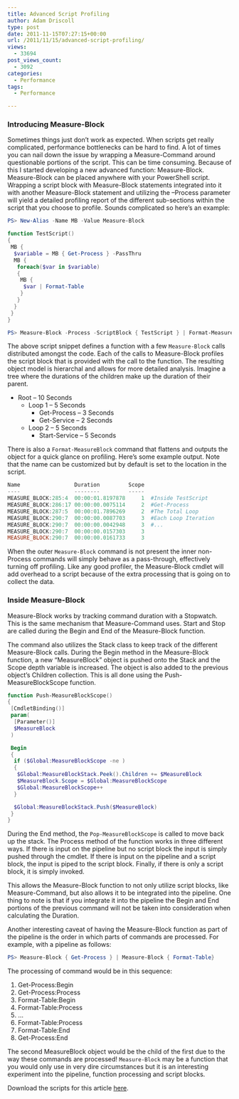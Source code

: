 ```yaml
---
title: Advanced Script Profiling
author: Adam Driscoll
type: post
date: 2011-11-15T07:27:15+00:00
url: /2011/11/15/advanced-script-profiling/
views:
  - 33694
post_views_count:
  - 3092
categories:
  - Performance
tags:
  - Performance

---
```

### Introducing Measure-Block

Sometimes things just don’t work as expected. When scripts get really complicated, performance bottlenecks can be hard to find. A lot of times you can nail down the issue by wrapping a Measure-Command around questionable portions of the script. This can be time consuming. Because of this I started developing a new advanced function: Measure-Block. Measure-Block can be placed anywhere with your PowerShell script. Wrapping a script block with Measure-Block statements integrated into it with another Measure-Block statement and utilizing the –Process parameter will yield a detailed profiling report of the different sub-sections within the script that you choose to profile. Sounds complicated so here’s an example:

```powershell
PS> New-Alias -Name MB -Value Measure-Block            

function TestScript()
{
 MB {
  $variable = MB { Get-Process } -PassThru
  MB {
   foreach($var in $variable)
   {
    MB {
     $var | Format-Table
    }
   }
  }
 }
}            

PS> Measure-Block -Process -ScriptBlock { TestScript } | Format-MeasureBlock
```

The above script snippet defines a function with a few `Measure-Block` calls distributed amongst the code. Each of the calls to Measure-Block profiles the script block that is provided with the call to the function. The resulting object model is hierarchal and allows for more detailed analysis. Imagine a tree where the durations of the children make up the duration of their parent.

  * Root – 10 Seconds 
      * Loop 1 – 5 Seconds 
          * Get-Process – 3 Seconds
          * Get-Service – 2 Seconds
      * Loop 2 – 5 Seconds 
          * Start-Service – 5 Seconds

There is also a `Format-MeasureBlock` command that flattens and outputs the object for a quick glance on profiling. Here’s some example output. Note that the name can be customized but by default is set to the location in the script.

```powershell
Name                 Duration         Scope
----                 --------         -----
MEASURE_BLOCK:285:4  00:00:01.8197878     1  #Inside TestScript
MEASURE_BLOCK:286:17 00:00:00.0075114     2  #Get-Process
MEASURE_BLOCK:287:5  00:00:01.7896269     2  #The Total Loop
MEASURE_BLOCK:290:7  00:00:00.0087703     3  #Each Loop Iteration
MEASURE_BLOCK:290:7  00:00:00.0042948     3  #...
MEASURE_BLOCK:290:7  00:00:00.0157303     3
MEASURE_BLOCK:290:7  00:00:00.0161733     3
```


When the outer `Measure-Block` command is not present the inner non-Process commands will simply behave as a pass-through, effectively turning off profiling. Like any good profiler, the Measure-Block cmdlet will add overhead to a script because of the extra processing that is going on to collect the data.

### Inside Measure-Block

Measure-Block works by tracking command duration with a Stopwatch. This is the same mechanism that Measure-Command uses. Start and Stop are called during the Begin and End of the Measure-Block function.

The command also utilizes the Stack class to keep track of the different Measure-Block calls. During the Begin method in the Measure-Block function, a new “MeasureBlock” object is pushed onto the Stack and the Scope depth variable is increased. The object is also added to the previous object’s Children collection. This is all done using the Push-MeasureBlockScope function.

```powershell
function Push-MeasureBlockScope()
{
 [CmdletBinding()]
 param(
  [Parameter()]
  $MeasureBlock
 )            

 Begin
 {
  if ($Global:MeasureBlockScope -ne )
  {
   $Global:MeasureBlockStack.Peek().Children += $MeasureBlock
   $MeasureBlock.Scope = $Global:MeasureBlockScope
   $Global:MeasureBlockScope++
  }            

  $Global:MeasureBlockStack.Push($MeasureBlock)
 }
}
```

During the End method, the `Pop-MeasureBlockScope` is called to move back up the stack. The Process method of the function works in three different ways. If there is input on the pipeline but no script block the input is simply pushed through the cmdlet. If there is input on the pipeline and a script block, the input is piped to the script block. Finally, if there is only a script block, it is simply invoked.

This allows the Measure-Block function to not only utilize script blocks, like Measure-Command, but also allows it to be integrated into the pipeline. One thing to note is that if you integrate it into the pipeline the Begin and End portions of the previous command will not be taken into consideration when calculating the Duration.

Another interesting caveat of having the Measure-Block function as part of the pipeline is the order in which parts of commands are processed. For example, with a pipeline as follows:

```powershell
PS> Measure-Block { Get-Process } | Measure-Block { Format-Table}
```

The processing of command would be in this sequence:

  1. Get-Process:Begin
  2. Get-Process:Process
  3. Format-Table:Begin
  4. Format-Table:Process
  5. …
  6. Format-Table:Process
  7. Format-Table:End
  8. Get-Process:End

The second MeasureBlock object would be the child of the first due to the way these commands are processed! `Measure-Block` may be a function that you would only use in very dire circumstances but it is an interesting experiment into the pipeline, function processing and script blocks.

Download the scripts for this article [here](/downloads/advancedscriptprofiling.zip).
